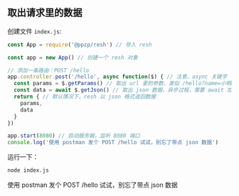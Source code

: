 ## 取出请求里的数据
创建文件 ```index.js```:
``` js
const App = require('@ppzp/resh') // 导入 resh

const app = new App() // 创建一个 resh 对象

// 添加一条路由：POST /hello
app.controller.post('/hello', async function($) { // 注意，async 关键字
  const params = $.getParams() // 取出 url 里的参数，类似 /hello?name=小明&tel=15642244xxxx
  const data = await $.getJson() // 取出 json 数据，异步过程，需要 await 加持
  return { // 默认情况下，resh 以 json 格式返回数据
    params,
    data
  }
})

app.start(8080) // 启动服务器，监听 8080 端口
console.log('使用 postman 发个 POST /hello 试试，别忘了带点 json 数据')
```

运行一下：
``` bash
node index.js
```

使用 postman 发个 POST /hello 试试，别忘了带点 json 数据